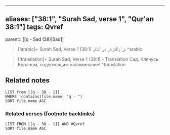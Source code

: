 
---
aliases: ["38:1", "Surah Sad, verse 1", "Qur'an 38:1"]
tags: Qvref
---

parent:: [[q - Sad (38)|Sad]]

> [!arabic]+ Surah Sad, Verse 1 (38:1)
> <span class="quran-arabic"> صٓ ۚ وَٱلْقُرْءَانِ ذِى ٱلذِّكْرِ</span>
^arabic

> [!translation]+ Surah Sad, Verse 1 (38:1) - Translation
> Сад. Клянусь Кораном, содержащим напоминание!
^translation



## Related notes
```dataview
LIST from [[q - 38 - 1]]
WHERE !contains(file.name, "q - ")
SORT file.name ASC
```

### Related verses (footnote backlinks)
```dataview
LIST FROM [[q - 38 - 1]] AND #Qvref
SORT file.name ASC
```

